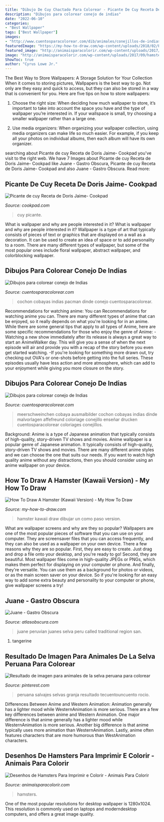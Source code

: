 ```yaml
---
title: "Dibujo De Cuy Chactado Para Colorear - Picante De Cuy Receta De Doris Jaime- Cookpad"
description: "Dibujos para colorear conejo de indias"
date: "2022-06-10"
categories:
- "Best Wallpaper"
tags: ["Best Wallpaper"]
images:
- "http://www.cuentosparacolorear.com/dib/animales/conejillos-de-indias/images/cobaye4.gif"
featuredImage: "https://my-how-to-draw.com/wp-content/uploads/2018/02/Preview-How-To-Draw-A-Hamster-Kawaii-Version.jpg"
featured_image: "http://animaisparacolorir.com/wp-content/uploads/2017/09/hamster-para-colorir-10.gif"
image: "http://animaisparacolorir.com/wp-content/uploads/2017/09/hamster-para-colorir-10.gif"
ShowToc: true
author: "Cyrus Lowe Jr."
---
```



The Best Way to Store Wallpapers: A Storage Solution for Your Collection
When it comes to storing pictures, Wallpapers is the best way to go. Not only are they easy and quick to access, but they can also be stored in a way that is convenient for you. Here are five tips on how to store wallpapers:
1) Choose the right size: When deciding how much wallpaper to store, it’s important to take into account the space you have and the type of wallpaper you’re interested in. If your wallspace is small, try choosing a smaller wallpaper rather than a large one.

2) Use media organizers: When organizing your wallpaper collection, using media organizers can make life so much easier. For example, if you keep all your photos on individual albums, then each album will have its own organizer.

	

		
searching about Picante de cuy Receta de Doris Jaime- Cookpad you've visit to the right web. We have 7 Images about Picante de cuy Receta de Doris Jaime- Cookpad like Juane - Gastro Obscura, Picante de cuy Receta de Doris Jaime- Cookpad and also Juane - Gastro Obscura. Read more:
		
    
## Picante De Cuy Receta De Doris Jaime- Cookpad

<img loading=lazy src="https://img-global.cpcdn.com/recipes/30a2b8beee6cb2f6/1200x630cq70/photo.jpg" onerror="this.onerror=null;this.src='https://tse4.mm.bing.net/th?id=OIP.W60J40AGyduHvq2aM1cl5QHaD4&amp;pid=15.1';" alt="Picante de cuy Receta de Doris Jaime- Cookpad">

_Source: cookpad.com_

>cuy picante. 

	

What is wallpaper and why are people interested in it?
What is wallpaper and why are people interested in it?
Wallpaper is a type of art that typically consists of pieces of text or graphics that are displayed on a wall as a decoration. It can be used to create an idea of space or to add personality to a room. There are many different types of wallpaper, but some of the most popular ones include floral wallpaper, abstract wallpaper, and colorblocking wallpaper.

    
## Dibujos Para Colorear Conejo De Indias

<img loading=lazy src="http://www.cuentosparacolorear.com/dib/animales/conejillos-de-indias/images/cobaye8.gif" onerror="this.onerror=null;this.src='https://tse3.mm.bing.net/th?id=OIP.KOZXja-SWPgM4AUBnDFJiQHaRJ&amp;pid=15.1';" alt="Dibujos para colorear conejo de Indias">

_Source: cuentosparacolorear.com_

>cochon cobayas indias pacman dinde conejo cuentosparacolorear. 

	

Recommendations for watching anime: You can
Recommendations for watching anime you can. There are many different types of anime that can be enjoyed, so it really depends on what you're looking for in an anime. While there are some general tips that apply to all types of Anime, here are some specific recommendations for those who enjoy the genre of Anime: 
-Watching a new show immediately after its release is always a great way to start an AnimeWalker day. This will give you a sense of when the next episode will air and provide you with a recap of the story before you even get started watching. 
-If you're looking for something more drawn out, try checking out OVA's or one-shots before getting into the full series. These episodes usually have less action and more atmosphere, which can add to your enjoyment while giving you more closure on the story.

    
## Dibujos Para Colorear Conejo De Indias

<img loading=lazy src="http://www.cuentosparacolorear.com/dib/animales/conejillos-de-indias/images/cobaye4.gif" onerror="this.onerror=null;this.src='https://tse1.mm.bing.net/th?id=OIP.gXwJrH4reqlG2oxGncPSGAHaHY&amp;pid=15.1';" alt="Dibujos para colorear conejo de Indias">

_Source: cuentosparacolorear.com_

>meerschweinchen cobaya ausmalbilder cochon cobayas indias dinde malvorlagen affefreund coloriage conejillo enseñar drucken cuentosparacolorear coloriages conejillos. 

	

Background: Anime is a type of Japanese animation that typically consists of high-quality, story-driven TV shows and movies.
Anime wallpaper is a popular genre of Japanese animation. It typically consists of high-quality, story-driven TV shows and movies. There are many different anime styles and we can choose the one that suits our needs. If you want to watch high quality anime without any distractions, then you should consider using an anime wallpaper on your device.

    
## How To Draw A Hamster (Kawaii Version) - My How To Draw

<img loading=lazy src="https://my-how-to-draw.com/wp-content/uploads/2018/02/Preview-How-To-Draw-A-Hamster-Kawaii-Version.jpg" onerror="this.onerror=null;this.src='https://tse1.mm.bing.net/th?id=OIP.bs7lmNkRkP9XXtQQM2eRIwHaEK&amp;pid=15.1';" alt="How To Draw A Hamster (Kawaii Version) - My How To Draw">

_Source: my-how-to-draw.com_

>hamster kawaii draw dibujar un como paso version. 

	

What are wallpaper screens and why are they so popular?
Wallpapers are one of the most popular pieces of software that you can use on your computer. They are screensaver files that you can access frequently, and they can also be used as a wallpaper on your own device. There a few reasons why they are so popular. First, they are easy to create. Just drag and drop a file onto your desktop, and you're ready to go! Second, they are beautiful. Most wallpaper files come in high-quality JPEGs or PNGs, which makes them perfect for displaying on your computer or phone. And finally, they're versatile. You can use them as a background for photos or videos, or as the main screen saver on your device. So if you're looking for an easy way to add some extra beauty and personality to your computer or phone, give wallpaper screens a try!

    
## Juane - Gastro Obscura

<img loading=lazy src="https://assets.atlasobscura.com/media/W1siZiIsInVwbG9hZHMvdGhpbmdfaW1hZ2VzLzU0NmM1MjQ4Y2JiZmQxYWRkM19KdWFuZXNfU2h1dHRlcnN0b2NrLmpwZyJdLFsicCIsImNvbnZlcnQiLCItcXVhbGl0eSA4MSAtYXV0by1vcmllbnQiXSxbInAiLCJ0aHVtYiIsIjYwMHg-Il1d/Juanes_Shutterstock.jpg" onerror="this.onerror=null;this.src='https://tse2.mm.bing.net/th?id=OIP.oZXL_f5VR7MdFvZvUAuT4AHaKC&amp;pid=15.1';" alt="Juane - Gastro Obscura">

_Source: atlasobscura.com_

>juane peruvian juanes selva peru called traditional region san. 

	

1. tangerine 

    
## Resultado De Imagen Para Animales De La Selva Peruana Para Colorear

<img loading=lazy src="https://i.pinimg.com/originals/8e/b0/5d/8eb05df283b0fbbf528ac40fbf094a82.jpg" onerror="this.onerror=null;this.src='https://tse4.mm.bing.net/th?id=OIP.sRkyg_3teWzBTIe9zN5FdwAAAA&amp;pid=15.1';" alt="Resultado de imagen para animales de la selva peruana para colorear">

_Source: pinterest.com_

>peruana salvajes selvas granja resultado tecuentouncuento rocio. 

	

Differences Between Anime and Western Animation: Animation generally has a lighter mood while WesternAnimation is more serious.
There are a few key differences between anime and Western Animation. One major difference is that anime generally has a lighter mood while WesternAnimation is more serious. Another big difference is that anime typically uses more animation than WesternAnimation. Lastly, anime often features characters that are more humorous than WestAnimation characters.

    
## Desenhos De Hamsters Para Imprimir E Colorir - Animais Para Colorir

<img loading=lazy src="http://animaisparacolorir.com/wp-content/uploads/2017/09/hamster-para-colorir-10.gif" onerror="this.onerror=null;this.src='https://tse2.mm.bing.net/th?id=OIP.CBfux-EPw3S5Pd1V8Pk4LQDYEg&amp;pid=15.1';" alt="Desenhos de Hamsters Para Imprimir e Colorir - Animais Para Colorir">

_Source: animaisparacolorir.com_

>hamsters. 

	

One of the most popular resolutions for desktop wallpaper is 1280x1024. This resolution is commonly used on laptops and moderndesktop computers, and offers a great image quality.

